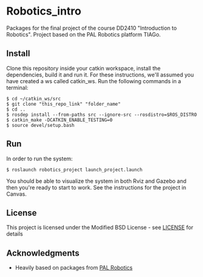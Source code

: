 # Robotics_intro

Packages for the final project of the course DD2410 "Introduction to Robotics".
Project based on the PAL Robotics platform TIAGo.

## Install
Clone this repository inside your catkin workspace, install the dependencies, build it and run it.
For these instructions, we'll assumed you have created a ws called catkin_ws. 
Run the following commands in a terminal:
```
$ cd ~/catkin_ws/src
$ git clone "this_repo_link" "folder_name"
$ cd ..
$ rosdep install --from-paths src --ignore-src --rosdistro=$ROS_DISTRO
$ catkin_make -DCATKIN_ENABLE_TESTING=0
$ source devel/setup.bash
```
## Run
In order to run the system:
```
$ roslaunch robotics_project launch_project.launch
```
You should be able to visualize the system in both Rviz and Gazebo and then you're ready to start to work.
See the instructions for the project in Canvas.

## License

This project is licensed under the Modified BSD License - see [LICENSE](https://opensource.org/licenses/BSD-3-Clause) for details

## Acknowledgments

* Heavily based on packages from [PAL Robotics](http://www.pal-robotics.com/en/home/)
